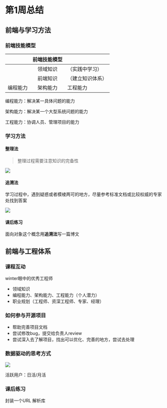 # 第1周总结

## 前端与学习方法

### 前端技能模型

|          | 前端技能模型 |                  |
| -------- | :----------: | ---------------- |
|          |   领域知识   | （实践中学习）   |
|          |   前端知识   | （建立知识体系） |
| 编程能力 |   架构能力   | 工程能力         |

编程能力：解决某一具体问题的能力

架构能力：解决某一个大型系统问题的能力

工程能力：协调人员、管理项目的能力

### 学习方法

#### 整理法

> 整理过程需要注意知识的完备性

![](https://gongyz.oss-cn-shenzhen.aliyuncs.com/blog/20200407210543.png)

#### 追溯法

学习过程中，遇到疑惑或者模棱两可的地方，尽量参考标准文档或比较权威的专家处找到答案

![](https://gongyz.oss-cn-shenzhen.aliyuncs.com/blog/20200413202831.png)

#### 课后练习

面向对象这个概念用**追溯法**写一篇博文

## 前端与工程体系

### 课程互动

winter眼中的优秀工程师

- 领域知识
- 编程能力、架构能力、工程能力（个人潜力）
- 职业规划（工程师、资深工程师、专家、经理）

### 如何参与开源项目

- 帮助完善项目文档
- 尝试修改bug，提交给负责人review
- 尝试深入去了解项目，找出可以优化、完善的地方，尝试去处理

### 数据驱动的思考方式

![](https://gongyz.oss-cn-shenzhen.aliyuncs.com/blog/20200411203121.png)

活跃用户：日活/月活

### 课后练习

封装一个URL 解析库

